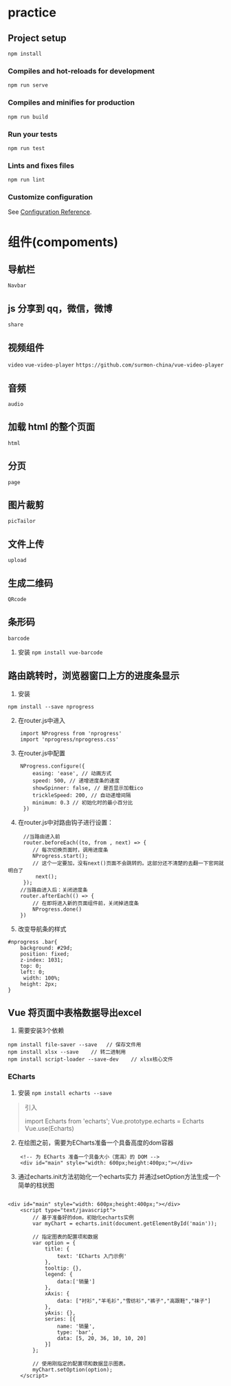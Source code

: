 # practice

## Project setup

```
npm install
```

### Compiles and hot-reloads for development

```
npm run serve
```

### Compiles and minifies for production

```
npm run build
```

### Run your tests

```
npm run test
```

### Lints and fixes files

```
npm run lint
```

### Customize configuration

See [Configuration Reference](https://cli.vuejs.org/config/).

# 组件(compoments)

## 导航栏

`Navbar`

## js 分享到 qq，微信，微博

`share`

## 视频组件

`video`
`vue-video-player`
`https://github.com/surmon-china/vue-video-player`

## 音频

`audio`

## 加载 html 的整个页面

`html`

## 分页

`page`

## 图片裁剪

`picTailor`

## 文件上传

`upload`

## 生成二维码

`QRcode`

## 条形码

`barcode`

1. 安装  `npm install vue-barcode`

## 路由跳转时，浏览器窗口上方的进度条显示

1. 安装

`npm install --save nprogress`

2. 在router.js中进入
```
    import NProgress from 'nprogress'
    import 'nprogress/nprogress.css'
```
    
3. 在router.js中配置
```
    NProgress.configure({     
        easing: 'ease', // 动画方式
        speed: 500, // 递增进度条的速度
        showSpinner: false, // 是否显示加载ico
        trickleSpeed: 200, // 自动递增间隔
        minimum: 0.3 // 初始化时的最小百分比
     })
```

4. 在router.js中对路由钩子进行设置：
```
     //当路由进入前
     router.beforeEach((to, from , next) => {
        // 每次切换页面时，调用进度条
        NProgress.start();
        // 这个一定要加，没有next()页面不会跳转的。这部分还不清楚的去翻一下官网就明白了
         next();
     });
    //当路由进入后：关闭进度条
    router.afterEach(() => {  
        // 在即将进入新的页面组件前，关闭掉进度条
        NProgress.done()
    })
```

5. 改变导航条的样式
```
#nprogress .bar{
    background: #29d;
    position: fixed;
    z-index: 1031;
    top: 0;
    left: 0;
     width: 100%;
    height: 2px;
}
```

## Vue 将页面中表格数据导出excel

1. 需要安装3个依赖
```
npm install file-saver --save   // 保存文件用
npm install xlsx --save    // 转二进制用
npm install script-loader --save-dev    // xlsx核心文件

```

### ECharts
1. 安装
    `npm install echarts --save`

> 引入 
>
> import Echarts from 'echarts';
> Vue.prototype.echarts = Echarts
> Vue.use(Echarts)
2. 在绘图之前，需要为ECharts准备一个具备高度的dom容器
```
    <!-- 为 ECharts 准备一个具备大小（宽高）的 DOM -->
    <div id="main" style="width: 600px;height:400px;"></div>
```
3. 通过echarts.init方法初始化一个echarts实力 并通过setOption方法生成一个简单的柱状图
```

<div id="main" style="width: 600px;height:400px;"></div>
    <script type="text/javascript">
        // 基于准备好的dom，初始化echarts实例
        var myChart = echarts.init(document.getElementById('main'));

        // 指定图表的配置项和数据
        var option = {
            title: {
                text: 'ECharts 入门示例'
            },
            tooltip: {},
            legend: {
                data:['销量']
            },
            xAxis: {
                data: ["衬衫","羊毛衫","雪纺衫","裤子","高跟鞋","袜子"]
            },
            yAxis: {},
            series: [{
                name: '销量',
                type: 'bar',
                data: [5, 20, 36, 10, 10, 20]
            }]
        };

        // 使用刚指定的配置项和数据显示图表。
        myChart.setOption(option);
    </script>
```